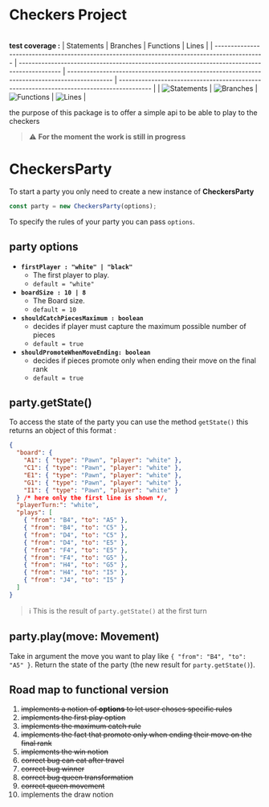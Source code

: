 # Checkers Project

\
**test coverage :**
| Statements | Branches | Functions | Lines |
| --------------------------------------------------------------------------------------------- | ------------------------------------------------------------------------------------------- | -------------------------------------------------------------------------------------------- | ---------------------------------------------------------------------------------------- |
| ![Statements](https://img.shields.io/badge/Coverage-98.97%25-brightgreen.svg "Make me better!") | ![Branches](https://img.shields.io/badge/Coverage-97.05%25-brightgreen.svg "Make me better!") | ![Functions](https://img.shields.io/badge/Coverage-98.48%25-brightgreen.svg "Make me better!") | ![Lines](https://img.shields.io/badge/Coverage-98.96%25-brightgreen.svg "Make me better!") |

the purpose of this package is to offer a simple api to be able to play to the checkers

> :warning: **For the moment the work is still in progress**

# CheckersParty

To start a party you only need to create a new instance of **CheckersParty**

```js
const party = new CheckersParty(options);
```

To specify the rules of your party you can pass `options`.

## party options

- **`firstPlayer : "white" | "black"`**
  - The first player to play.
  - `default = "white"`
- **`boardSize : 10 | 8 `**
  - The Board size.
  - `default = 10`
- **`shouldCatchPiecesMaximum : boolean`**
  - decides if player must capture the maximum possible number of pieces
  - `default = true`
- **`shouldPromoteWhenMoveEnding: boolean`**
  - decides if pieces promote only when ending their move on the final rank
  - `default = true`

## party.getState()

To access the state of the party you can use the method `getState()`
this returns an object of this format :

```json
{
  "board": {
    "A1": { "type": "Pawn", "player": "white" },
    "C1": { "type": "Pawn", "player": "white" },
    "E1": { "type": "Pawn", "player": "white" },
    "G1": { "type": "Pawn", "player": "white" },
    "I1": { "type": "Pawn", "player": "white" }
  } /* here only the first line is shown */,
  "playerTurn:": "white",
  "plays": [
    { "from": "B4", "to": "A5" },
    { "from": "B4", "to": "C5" },
    { "from": "D4", "to": "C5" },
    { "from": "D4", "to": "E5" },
    { "from": "F4", "to": "E5" },
    { "from": "F4", "to": "G5" },
    { "from": "H4", "to": "G5" },
    { "from": "H4", "to": "I5" },
    { "from": "J4", "to": "I5" }
  ]
}
```

> :information_source: This is the result of `party.getState()` at the first turn

## party.play(move: Movement)

Take in argument the move you want to play like `{ "from": "B4", "to": "A5" }`.
Return the state of the party (the new result for `party.getState()`).

## Road map to functional version

1. ~~implements a notion of **options** to let user choses specific rules~~
1. ~~implements the first play option~~
1. ~~implements the maximum catch rule~~
1. ~~implements the fact that promote only when ending their move on the final rank~~
1. ~~implements the win notion~~
1. ~~correct bug can eat after travel~~
1. ~~correct bug winner~~
1. ~~correct bug queen transformation~~
1. ~~correct queen movement~~
1. implements the draw notion
